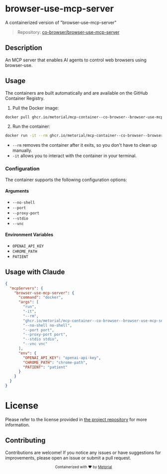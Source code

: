 
# browser-use-mcp-server

A containerized version of "browser-use-mcp-server"

> Repository: [co-browser/browser-use-mcp-server](https://github.com/co-browser/browser-use-mcp-server)

## Description

An MCP server that enables AI agents to control web browsers using browser-use.


## Usage

The containers are built automatically and are available on the GitHub Container Registry.

1. Pull the Docker image:

```bash
docker pull ghcr.io/metorial/mcp-container--co-browser--browser-use-mcp-server--browser-use-mcp-server
```

2. Run the container:

```bash
docker run -it --rm ghcr.io/metorial/mcp-container--co-browser--browser-use-mcp-server--browser-use-mcp-server 
```

- `--rm` removes the container after it exits, so you don't have to clean up manually.
- `-it` allows you to interact with the container in your terminal.


### Configuration

The container supports the following configuration options:


#### Arguments

- `--no-shell`
- `--port`
- `--proxy-port`
- `--stdio`
- `--vnc`



#### Environment Variables

- `OPENAI_API_KEY`
- `CHROME_PATH`
- `PATIENT`




## Usage with Claude

```json
{
  "mcpServers": {
    "browser-use-mcp-server": {
      "command": "docker",
      "args": [
        "run",
        "-it",
        "--rm",
        "ghcr.io/metorial/mcp-container--co-browser--browser-use-mcp-server--browser-use-mcp-server",
        "--no-shell no-shell",
        "--port port",
        "--proxy-port port",
        "--stdio stdio",
        "--vnc vnc"
      ],
      "env": {
        "OPENAI_API_KEY": "openai-api-key",
        "CHROME_PATH": "chrome-path",
        "PATIENT": "patient"
      }
    }
  }
}
```

# License

Please refer to the license provided in [the project repository](https://github.com/co-browser/browser-use-mcp-server) for more information.

## Contributing

Contributions are welcome! If you notice any issues or have suggestions for improvements, please open an issue or submit a pull request.

<div align="center">
  <sub>Containerized with ❤️ by <a href="https://metorial.com">Metorial</a></sub>
</div>
  